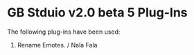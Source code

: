 # GB Stduio v2.0 beta 5 Plug-Ins

The following plug-ins have been used:
 
1. Rename Emotes.  / Nala Fala
